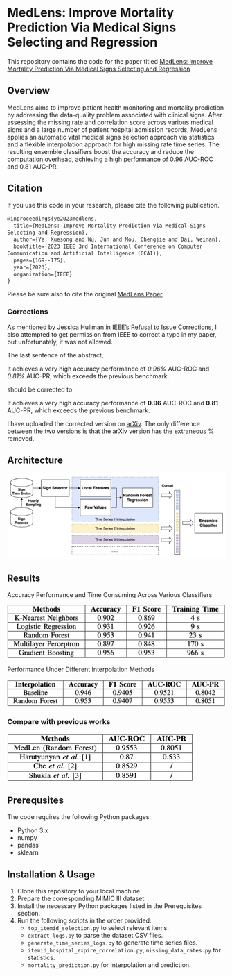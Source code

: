 # MedLens: Improve Mortality Prediction Via Medical Signs Selecting and Regression

This repository contains the code for the paper titled [MedLens: Improve Mortality Prediction Via Medical Signs Selecting and Regression](https://ieeexplore.ieee.org/abstract/document/10201302)

## Overview

MedLens aims to improve patient health monitoring and mortality prediction by addressing the data-quality problem associated with clinical signs. After assessing the missing rate and correlation score across various medical signs and a large number of patient hospital admission records, MedLens applies an automatic vital medical signs selection approach via statistics and a flexible interpolation approach for high missing rate time series. The resulting ensemble classifiers boost the accuracy and reduce the computation overhead, achieving a high performance of 0.96 AUC-ROC and 0.81 AUC-PR.

## Citation

If you use this code in your research, please cite the following publication.

```
@inproceedings{ye2023medlens,
  title={MedLens: Improve Mortality Prediction Via Medical Signs Selecting and Regression},
  author={Ye, Xuesong and Wu, Jun and Mou, Chengjie and Dai, Weinan},
  booktitle={2023 IEEE 3rd International Conference on Computer Communication and Artificial Intelligence (CCAI)},
  pages={169--175},
  year={2023},
  organization={IEEE}
}
```

Please be sure also to cite the original [MedLens Paper](https://ieeexplore.ieee.org/abstract/document/10201302)

### Corrections

As mentioned by Jessica Hullman in [IEEE’s Refusal to Issue Corrections](https://statmodeling.stat.columbia.edu/2020/12/10/ieees-refusal-to-issue-corrections/), I also attempted to get permission from IEEE to correct a typo in my paper, but unfortunately, it was not allowed.

The last sentence of the abstract,

It achieves a very high accuracy performance of *0.96%* AUC-ROC and *0.81%* AUC-PR, which exceeds the previous benchmark.

should be corrected to

It achieves a very high accuracy performance of **0.96** AUC-ROC and **0.81** AUC-PR, which exceeds the previous benchmark.

I have uploaded the corrected version on [arXiv](https://arxiv.org/abs/2305.11742). The only difference between the two versions is that the arXiv version has the extraneous % removed.

## Architecture

![framework](./figs/framework.png)

## Results

Accuracy Performance and Time Consuming Across Various Classifiers

![increased after interpolation](./figs/increased_after_interpolation.png)


Performance Under Different Interpolation Methods

![perf under different interpolation](./figs/perf_under_different_interpolation.png)

### Compare with previous works

![compare](./figs/compare.png)

## Prerequsites

The code requires the following Python packages:

- Python 3.x
- numpy
- pandas
- sklearn

## Installation & Usage

1. Clone this repository to your local machine.
2. Prepare the corresponding MIMIC III dataset.
3. Install the necessary Python packages listed in the Prerequisites section.
4. Run the following scripts in the order provided:
   - `top_itemid_selection.py` to select relevant items.
   - `extract_logs.py` to parse the dataset CSV files.
   - `generate_time_series_logs.py` to generate time series files.
   - `itemid_hospital_expire_correlation.py`, `missing_data_rates.py` for statistics.
   - `mortality_prediction.py` for interpolation and prediction.
